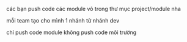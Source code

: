 <p>các bạn push code các module vô trong thư mục project/module nha</p>
<p>mỗi team tạo cho mình 1 nhánh từ nhánh dev</p>
<p>chỉ push code module không push code môi trường</p>

